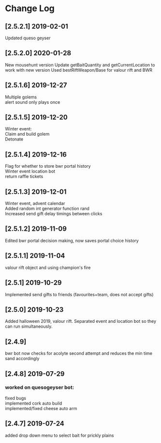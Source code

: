 # Change Log
## [2.5.2.1] 2019-02-01
Updated queso geyser
## [2.5.2.0] 2020-01-28
New mousehunt version
Update getBaitQuantity and getCurrentLocation to work with new version
Used bestRiftWeapon/Base for valour rift and BWR
## [2.5.1.6] 2019-12-27
Multiple golems  
alert sound only plays once
## [2.5.1.5] 2019-12-20
Winter event:  
Claim and build golem  
Detonate  
## [2.5.1.4] 2019-12-16
Flag for whether to store bwr portal history  
Winter event location bot  
return raffle tickets  
## [2.5.1.3] 2019-12-01
Winter event, advent calendar  
Added random int generator function rand  
Increased send gift delay timings between clicks  
## [2.5.1.2] 2019-11-09
Edited bwr portal decision making, now saves portal choice history  
## [2.5.1.1] 2019-11-04
valour rift object and using champion's fire  
## [2.5.1] 2019-10-29
Implemented send gifts to friends (favourites+team, does not accept gifts)  
## [2.5.0] 2019-10-23 
Added halloween 2019, valour rift. Separated event and location bot so they can run simultaneously.  
## [2.4.9] 
bwr bot now checks for acolyte second attempt and reduces the min time sand accordingly  
## [2.4.8] 2019-07-29  
### worked on quesogeyser bot:
fixed bugs  
implemented cork auto build  
implemented/fixed cheese auto arm   
## [2.4.7] 2019-07-24
added drop down menu to select bait for prickly plains  
